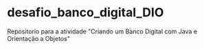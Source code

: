 # desafio_banco_digital_DIO

Repositorio para a atividade "Criando um Banco Digital com Java e Orientação a Objetos"
